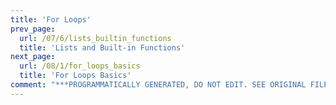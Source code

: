 ```yaml
---
title: 'For Loops'
prev_page:
  url: /07/6/lists_builtin_functions
  title: 'Lists and Built-in Functions'
next_page:
  url: /08/1/for_loops_basics
  title: 'For Loops Basics'
comment: "***PROGRAMMATICALLY GENERATED, DO NOT EDIT. SEE ORIGINAL FILES IN /content***"
---
```

